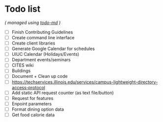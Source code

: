 # Todo list

_\( managed using [todo-md](https://github.com/Hypercubed/todo-md) \)_

- [ ] Finish Contributing Guidelines
- [ ] Create command line interface
- [ ] Create client libraries
- [ ] Generate Google Calendar for schedules
- [ ] UIUC Calendar (Holidays/Events)
- [ ] Department events/seminars
- [ ] CITES wiki
- [ ] Buildings
- [ ] Document + Clean up code
- [ ] https://techservices.illinois.edu/services/campus-lightweight-directory-access-protocol
- [ ] Add static API request counter (as text file/button)
- [ ] Request for features
- [ ] Enpoint parameters
- [ ] Format dining option data
- [ ] Get food calorie data